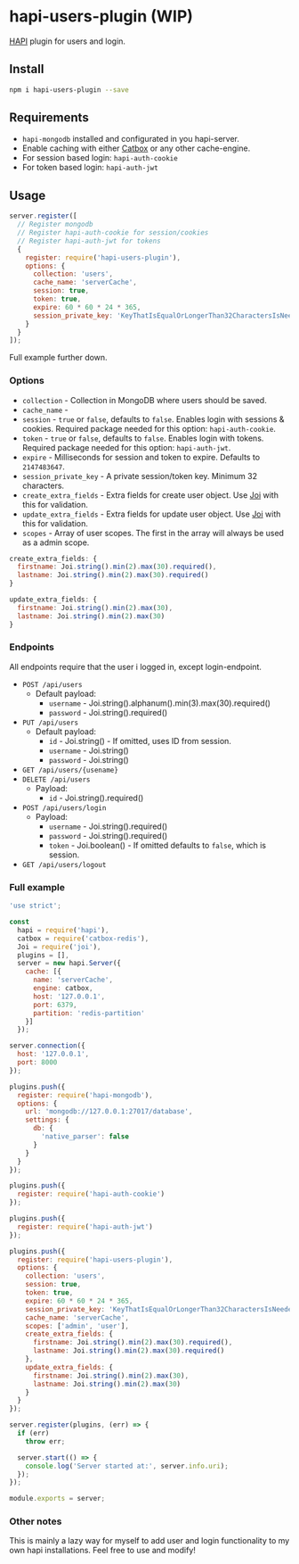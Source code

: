# hapi-users-plugin (WIP)

[HAPI](http://hapijs.com/) plugin for users and login.

## Install

```bash
npm i hapi-users-plugin --save
```

## Requirements

* `hapi-mongodb` installed and configurated in you hapi-server.
* Enable caching with either [Catbox](https://github.com/hapijs/catbox) or any other cache-engine.
* For session based login: `hapi-auth-cookie`
* For token based login: `hapi-auth-jwt`

## Usage

```js
server.register([
  // Register mongodb
  // Register hapi-auth-cookie for session/cookies
  // Register hapi-auth-jwt for tokens
  {
    register: require('hapi-users-plugin'),
    options: {
      collection: 'users',
      cache_name: 'serverCache',
      session: true,
      token: true,
      expire: 60 * 60 * 24 * 365,
      session_private_key: 'KeyThatIsEqualOrLongerThan32CharactersIsNeededForThis',
    }
  }
]);
```

Full example further down.

### Options

- `collection` - Collection in MongoDB where users should be saved.
- `cache_name` -
- `session` - `true` or `false`, defaults to `false`. Enables login with sessions & cookies. Required package needed for this option: `hapi-auth-cookie`.
- `token` - `true` or `false`, defaults to `false`. Enables login with tokens. Required package needed for this option: `hapi-auth-jwt`.
- `expire` -  Milliseconds for session and token to expire. Defaults to `2147483647`.
- `session_private_key` - A private session/token key. Minimum 32 characters.
- `create_extra_fields` - Extra fields for create user object. Use [Joi](https://github.com/hapijs/joi) with this for validation.
- `update_extra_fields` - Extra fields for update user object. Use [Joi](https://github.com/hapijs/joi) with this for validation.
- `scopes` - Array of user scopes. The first in the array will always be used as a admin scope.

```js
create_extra_fields: {
  firstname: Joi.string().min(2).max(30).required(),
  lastname: Joi.string().min(2).max(30).required()
}
```

```js
update_extra_fields: {
  firstname: Joi.string().min(2).max(30),
  lastname: Joi.string().min(2).max(30)
}
```

### Endpoints

All endpoints require that the user i logged in, except login-endpoint.

* `POST /api/users`
    * Default payload:
        * `username` - Joi.string().alphanum().min(3).max(30).required()
        * `password` - Joi.string().required()
* `PUT /api/users`
    * Default payload:
        * `id` - Joi.string() - If omitted, uses ID from session.
        * `username` - Joi.string()
        * `password` - Joi.string()
* `GET /api/users/{usename}`
* `DELETE /api/users`
    * Payload:
        * `id` - Joi.string().required()
* `POST /api/users/login`
    * Payload:
        * `username` - Joi.string().required()
        * `password` - Joi.string().required()
        * `token` - Joi.boolean() - If omitted defaults to `false`, which is session.
* `GET /api/users/logout`

### Full example

```js
'use strict';

const
  hapi = require('hapi'),
  catbox = require('catbox-redis'),
  Joi = require('joi'),
  plugins = [],
  server = new hapi.Server({
    cache: [{
      name: 'serverCache',
      engine: catbox,
      host: '127.0.0.1',
      port: 6379,
      partition: 'redis-partition'
    }]
  });

server.connection({
  host: '127.0.0.1',
  port: 8000
});

plugins.push({
  register: require('hapi-mongodb'),
  options: {
    url: 'mongodb://127.0.0.1:27017/database',
    settings: {
      db: {
        'native_parser': false
      }
    }
  }
});

plugins.push({
  register: require('hapi-auth-cookie')
});

plugins.push({
  register: require('hapi-auth-jwt')
});

plugins.push({
  register: require('hapi-users-plugin'),
  options: {
    collection: 'users',
    session: true,
    token: true,
    expire: 60 * 60 * 24 * 365,
    session_private_key: 'KeyThatIsEqualOrLongerThan32CharactersIsNeededForThis',
    cache_name: 'serverCache',
    scopes: ['admin', 'user'],
    create_extra_fields: {
      firstname: Joi.string().min(2).max(30).required(),
      lastname: Joi.string().min(2).max(30).required()
    },
    update_extra_fields: {
      firstname: Joi.string().min(2).max(30),
      lastname: Joi.string().min(2).max(30)
    }
  }
});

server.register(plugins, (err) => {
  if (err)
    throw err;

  server.start(() => {
    console.log('Server started at:', server.info.uri);
  });
});

module.exports = server;
```

### Other notes

This is mainly a lazy way for myself to add user and login functionality to my own hapi installations. Feel free to use and modify!
